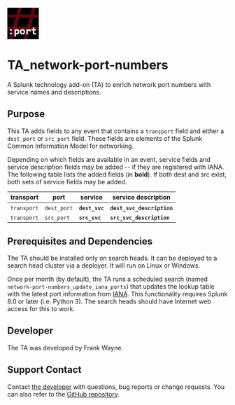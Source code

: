 ![icon](static/appIcon_2x.png)

# TA_network-port-numbers

A Splunk technology add-on (TA) to enrich network port numbers with service names and descriptions.

## Purpose

This TA adds fields to any event that contains a `transport` field and either a `dest_port` or `src_port` field.
These fields are elements of the Splunk Common Information Model for networking.

Depending on which fields are available in an event, service fields and service description fields may be added -- if they are registered with IANA.
The following table lists the added fields (in **bold**). If both dest and src exist, both sets of service fields may be added.

| transport | port | service | service description |
| --- | --- | --- | --- |
| `transport` | `dest_port` | **`dest_svc`** | **`dest_svc_description`** |
| `transport` | `src_port` | **`src_svc`** | **`src_svc_description`** |

## Prerequisites and Dependencies

The TA should be installed only on search heads. It can be deployed to a search head cluster via a deployer. It will run on Linux or Windows.

Once per month (by default), the TA runs a scheduled search (named `network-port-numbers_update_iana_ports`) that updates the lookup table with the latest port information from [IANA](https://www.iana.org/assignments/service-names-port-numbers).
This functionality requires Splunk 8.0 or later (i.e. Python 3). The search heads should have Internet web access for this to work.

## Developer

The TA was developed by Frank Wayne.

## Support Contact

Contact [the developer](mailto:frank.wayne@northwestern.edu) with questions, bug reports or change requests. You can also refer to the [GitHub repository](https://github.com/thatfrankwayne/TA_network-port-numbers).
